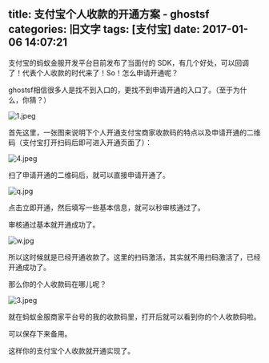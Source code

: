 title: 支付宝个人收款的开通方案 - ghostsf
categories: 旧文字
tags: [支付宝]
date: 2017-01-06 14:07:21
---
支付宝的蚂蚁金服开发平台目前发布了当面付的 SDK，有几个好处，可以回调了！代表个人收款的时代来了！So！怎么申请开通呢？

ghostsf相信很多人是找不到入口的，更找不到申请开通的入口了。（至于为什么，你猜？）

![1.jpeg][1]

首先这里，一张图来说明下个人开通支付宝商家收款码的特点以及申请开通的二维码（支付宝打开扫码后即可进入开通页面了）：

![4.jpeg][3]

扫了申请开通的二维码后，就可以直接申请开通了。

![q.jpg][4]

点击立即开通，然后填写一些基本信息，就可以秒审核通过了。

审核通过基本就开通成功了。

![w.jpg][5]

所以这时候就是已经开通收款了。这里的扫码激活，其实就不用扫码激活了，已经开通成功了。

那么你的个人收款码在哪儿呢？

![3.jpeg][6]

就在蚂蚁金服商家平台号的我的收款码里，打开后就可以看到你的个人收款码啦。

可以保存下来备用。

这样你的支付宝个人收款就开通实现了。


  [1]: http://www.ghostsf.com/usr/uploads/2017/01/68885241.jpeg
  [2]: http://www.ghostsf.com/usr/uploads/2017/01/4158161234.jpeg
  [3]: http://www.ghostsf.com/usr/uploads/2017/01/4039309571.jpeg
  [4]: http://www.ghostsf.com/usr/uploads/2017/01/1641187065.jpg
  [5]: http://www.ghostsf.com/usr/uploads/2017/01/2393858384.jpg
  [6]: http://www.ghostsf.com/usr/uploads/2017/01/539769554.jpeg